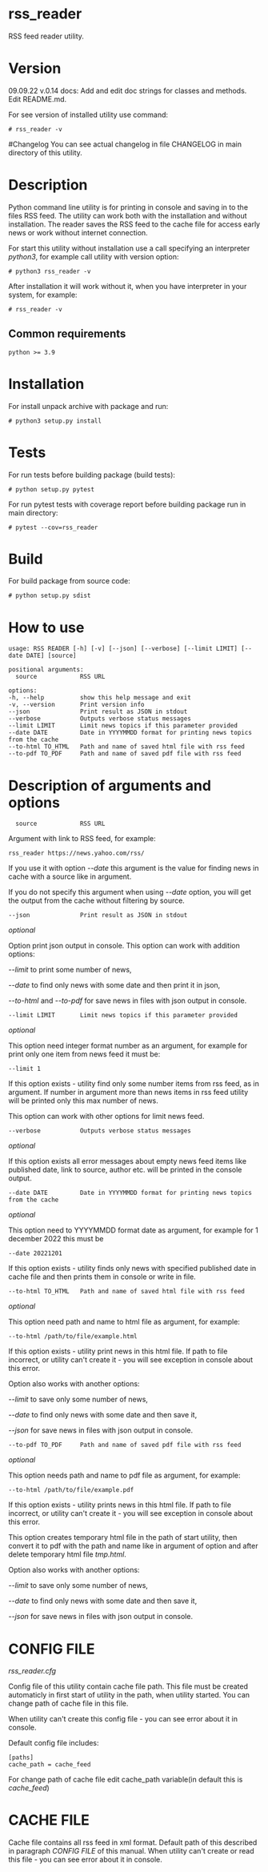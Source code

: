 # rss_reader
RSS feed reader utility.

# Version
09.09.22 v.0.14 docs: Add and edit doc strings for classes and methods. Edit README.md.

For see version of installed utility use command:
   
    # rss_reader -v

#Changelog
You can see actual changelog in file CHANGELOG in main directory of this utility.

# Description
Python command line utility is for printing in console and saving in to the files RSS feed.
The utility can work both with the installation and without installation.
The reader saves the RSS feed to the cache file for access early news or work 
without internet connection.

For start this utility without installation use a call specifying an interpreter *python3*, 
for example call utility with version option:

    # python3 rss_reader -v

After installation it will work without it, when you have interpreter in your system, for example:

    # rss_reader -v

## Common requirements
    python >= 3.9

# Installation
For install unpack archive with package and run:

    # python3 setup.py install

# Tests
For run tests before building package (build tests):

    # python setup.py pytest

For run pytest tests with coverage report before building package run in main directory:

    # pytest --cov=rss_reader

# Build 
For build package from source code:

    # python setup.py sdist

# How to use

    usage: RSS READER [-h] [-v] [--json] [--verbose] [--limit LIMIT] [--date DATE] [source]
    
    positional arguments:
      source            RSS URL
    
    options:
    -h, --help          show this help message and exit
    -v, --version       Print version info
    --json              Print result as JSON in stdout
    --verbose           Outputs verbose status messages
    --limit LIMIT       Limit news topics if this parameter provided
    --date DATE         Date in YYYYMMDD format for printing news topics from the cache
    --to-html TO_HTML   Path and name of saved html file with rss feed
    --to-pdf TO_PDF     Path and name of saved pdf file with rss feed


# Description of arguments and options

      source            RSS URL

Argument with link to RSS feed, for example:

    rss_reader https://news.yahoo.com/rss/

If you use it with option *--date* this argument is the value for finding
news in cache with a source like in argument.

If you do not specify this argument when using *--date* option, 
you will get the output from the cache without filtering by source.


    --json              Print result as JSON in stdout

*optional*

Option print json output in console. This option can work with addition options:

*--limit* to print some number of news, 

*--date* to find only news with some date and then print it in json, 

*--to-html* and *--to-pdf* for save news in files with json output in console.

    --limit LIMIT       Limit news topics if this parameter provided

*optional*

This option need integer format number as an argument, for example for print 
only one item from news feed it must be:
    
    --limit 1

If this option exists - utility find only some number items from rss feed, as in argument.
If number in argument more than news items in rss feed utility will be printed only this max number of news.

This option can work with other options for limit news feed.

    --verbose           Outputs verbose status messages

*optional*

If this option exists all error messages about empty news feed items like published date, 
link to source, author etc. will be printed in the console output.

    --date DATE         Date in YYYYMMDD format for printing news topics from the cache

*optional*

This option need to YYYYMMDD format date as argument, for example for 1 december 2022 this must be
    
    --date 20221201

If this option exists - utility finds only news with specified published date in cache file and
then prints them in console or write in file.

    --to-html TO_HTML   Path and name of saved html file with rss feed

*optional*

This option need path and name to html file as argument, for example:
    
    --to-html /path/to/file/example.html

If this option exists - utility print news in this html file. If path to file incorrect, 
or utility can't create it - you will see exception in console about this error.

Option also works with another options:

*--limit* to save only some number of news, 

*--date* to find only news with some date and then save it, 

*--json* for save news in files with json output in console.

    --to-pdf TO_PDF     Path and name of saved pdf file with rss feed

*optional*

This option needs path and name to pdf file as argument, for example:
    
    --to-html /path/to/file/example.pdf

If this option exists - utility prints news in this html file. If path to file incorrect, 
or utility can't create it - you will see exception in console about this error.

This option creates temporary html file in the path of start utility, then convert it to pdf with
the path and name like in argument of option and after delete temporary html file *tmp.html*.

Option also works with another options:

*--limit* to save only some number of news, 

*--date* to find only news with some date and then save it, 

*--json* for save news in files with json output in console.

# CONFIG FILE

*rss_reader.cfg*

Config file of this utility contain cache file path.
This file must be created automaticly in first start of utility in the path, when utility started.
You can change path of cache file in this file.

When utility can't create this config file - you can see error about it in console.

Default config file includes:

    [paths]
    cache_path = cache_feed

For change path of cache file edit cache_path variable(in default this is *cache_feed*)

# CACHE FILE

Cache file contains all rss feed in xml format. Default path of this 
described in paragraph *CONFIG FILE* of this manual.
When utility can't create or read this file - you can see error about it in console.

    
